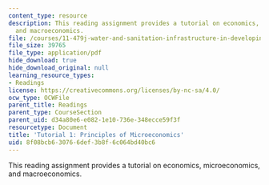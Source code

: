 ```yaml
---
content_type: resource
description: This reading assignment provides a tutorial on economics, microeconomics,
  and macroeconomics.
file: /courses/11-479j-water-and-sanitation-infrastructure-in-developing-countries-spring-2007/8f08bcb630766def3b8f6c064bd40bc6_micro_tutorial.pdf
file_size: 39765
file_type: application/pdf
hide_download: true
hide_download_original: null
learning_resource_types:
- Readings
license: https://creativecommons.org/licenses/by-nc-sa/4.0/
ocw_type: OCWFile
parent_title: Readings
parent_type: CourseSection
parent_uid: d34a80e6-e082-1e10-736e-348ecce59f3f
resourcetype: Document
title: 'Tutorial 1: Principles of Microeconomics'
uid: 8f08bcb6-3076-6def-3b8f-6c064bd40bc6
---
```

This reading assignment provides a tutorial on economics, microeconomics, and macroeconomics.